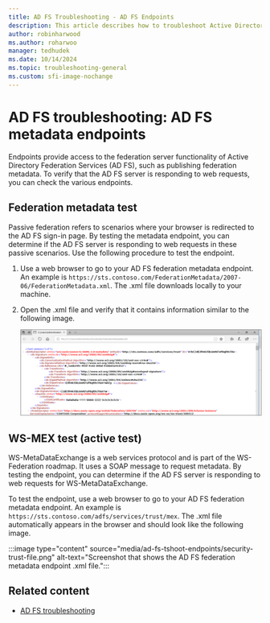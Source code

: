 ```yaml
---
title: AD FS Troubleshooting - AD FS Endpoints
description: This article describes how to troubleshoot Active Directory Federation Services (AD FS) endpoints.
author: robinharwood
ms.author: roharwoo
manager: tedhudek
ms.date: 10/14/2024
ms.topic: troubleshooting-general
ms.custom: sfi-image-nochange
---
```


# AD FS troubleshooting: AD FS metadata endpoints

Endpoints provide access to the federation server functionality of Active Directory Federation Services (AD FS), such as publishing federation metadata. To verify that the AD FS server is responding to web requests, you can check the various endpoints.

## Federation metadata test

Passive federation refers to scenarios where your browser is redirected to the AD FS sign-in page. By testing the metadata endpoint, you can determine if the AD FS server is responding to web requests in these passive scenarios. Use the following procedure to test the endpoint.

1. Use a web browser to go to your AD FS federation metadata endpoint. An example is `https://sts.contoso.com/FederationMetadata/2007-06/FederationMetadata.xml`. The .xml file downloads locally to your machine.
1. Open the .xml file and verify that it contains information similar to the following image.

   ![Screenshot that shows a passive scenario.](media/ad-fs-tshoot-endpoints/meta2.png)

## WS-MEX test (active test)

WS-MetaDataExchange is a web services protocol and is part of the WS-Federation roadmap. It uses a SOAP message to request metadata. By testing the endpoint, you can determine if the AD FS server is responding to web requests for WS-MetaDataExchange.

To test the endpoint, use a web browser to go to your AD FS federation metadata endpoint. An example is `https://sts.contoso.com/adfs/services/trust/mex`. The .xml file automatically appears in the browser and should look like the following image.

   :::image type="content" source="media/ad-fs-tshoot-endpoints/security-trust-file.png" alt-text="Screenshot that shows the AD FS federation metadata endpoint .xml file.":::

## Related content

- [AD FS troubleshooting](ad-fs-tshoot-overview.md)
